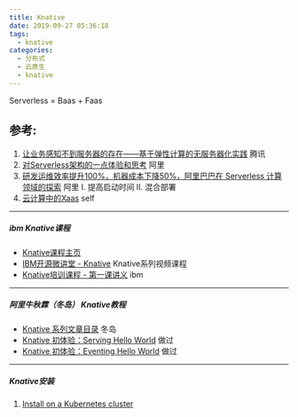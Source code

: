 ```yaml
---
title: Knative
date: 2019-09-27 05:36:18
tags:
  - knative
categories:
  - 分布式 
  - 云原生
  - knative  
---
```


<p></p>
<!-- more -->

Serverless = Baas + Faas

## 参考:

1. [让业务感知不到服务器的存在——基于弹性计算的无服务器化实践](https://cloud.tencent.com/developer/article/1158774)  腾讯
2. [对Serverless架构的一点体验和思考](https://yq.aliyun.com/articles/160370?spm=5176.8067842.tagmain.56.9Vk1fX) 阿里
3. [研发运维效率提升100%，机器成本下降50%，阿里巴巴在 Serverless 计算领域的探索](https://mp.weixin.qq.com/s/Gj_qPPTn6KN065qUu6e-mw)  阿里 
   I. 提高启动时间 II. 混合部署
4. [云计算中的Xaas](../../../../2019/02/07/xaas/) self

---
##### ibm Knative课程
+ [Knative课程主页](https://developer.ibm.com/cn/os-academy-knative/)
+ [IBM开源微讲堂 - Knative](https://live.bilibili.com/21285133)  Knative系列视频课程
+ [Knative培训课程 - 第一课讲义](https://github.com/dWChina/ibm-opentech-ma/blob/master/knative/knative01.pdf) ibm

---
##### 阿里牛秋霖（冬岛） Knative教程 
+ [Knative 系列文章目录](https://yq.aliyun.com/articles/719274)  冬岛
+ [Knative 初体验：Serving Hello World](https://yq.aliyun.com/articles/712252?spm=a2c4e.11153940.0.0.22b048fe1pIjdr)  做过
+ [Knative 初体验：Eventing Hello World](https://yq.aliyun.com/articles/705438?spm=a2c4e.11153940.0.0.22b048fe1pIjdr) 做过

---
##### Knative安装
1. [Install on a Kubernetes cluster](https://knative.dev/docs/install/knative-with-any-k8s/?spm=a2c4e.10696291.0.0.7d8719a434fv2C)





